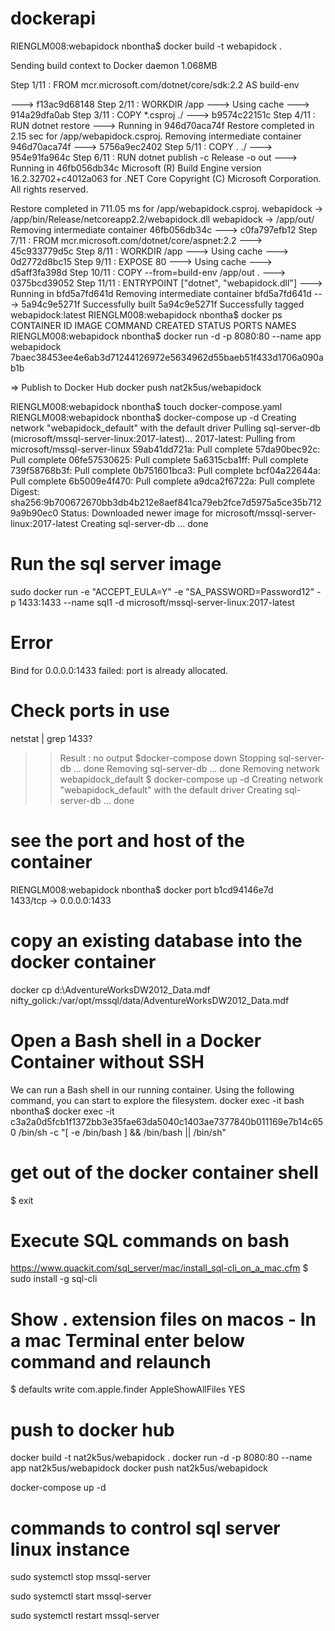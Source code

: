 # dockerapi
RIENGLM008:webapidock nbontha$ docker build -t webapidock .

Sending build context to Docker daemon  1.068MB

Step 1/11 : FROM mcr.microsoft.com/dotnet/core/sdk:2.2 AS build-env

 ---> f13ac9d68148
Step 2/11 : WORKDIR /app
 ---> Using cache
 ---> 914a29dfa0ab
Step 3/11 : COPY *.csproj ./
 ---> b9574c22151c
Step 4/11 : RUN dotnet restore
 ---> Running in 946d70aca74f
  Restore completed in 2.15 sec for /app/webapidock.csproj.
Removing intermediate container 946d70aca74f
 ---> 5756a9ec2402
Step 5/11 : COPY . ./
 ---> 954e91fa964c
Step 6/11 : RUN dotnet publish -c Release -o out
 ---> Running in 46fb056db34c
Microsoft (R) Build Engine version 16.2.32702+c4012a063 for .NET Core
Copyright (C) Microsoft Corporation. All rights reserved.

  Restore completed in 711.05 ms for /app/webapidock.csproj.
  webapidock -> /app/bin/Release/netcoreapp2.2/webapidock.dll
  webapidock -> /app/out/
Removing intermediate container 46fb056db34c
 ---> c0fa797efb12
Step 7/11 : FROM mcr.microsoft.com/dotnet/core/aspnet:2.2
 ---> 45c933779d5c
Step 8/11 : WORKDIR /app
 ---> Using cache
 ---> 0d2772d8bc15
Step 9/11 : EXPOSE 80
 ---> Using cache
 ---> d5aff3fa398d
Step 10/11 : COPY --from=build-env /app/out .
 ---> 0375bcd39052
Step 11/11 : ENTRYPOINT ["dotnet", "webapidock.dll"]
 ---> Running in bfd5a7fd641d
Removing intermediate container bfd5a7fd641d
 ---> 5a94c9e5271f
Successfully built 5a94c9e5271f
Successfully tagged webapidock:latest
RIENGLM008:webapidock nbontha$ docker ps
CONTAINER ID        IMAGE               COMMAND             CREATED             STATUS              PORTS               NAMES
RIENGLM008:webapidock nbontha$ docker run -d -p 8080:80 --name app webapidock
7baec38453ee4e6ab3d71244126972e5634962d55baeb51f433d1706a090ab1b

=> Publish to Docker Hub
docker push nat2k5us/webapidock

RIENGLM008:webapidock nbontha$ touch docker-compose.yaml
RIENGLM008:webapidock nbontha$ docker-compose up -d
Creating network "webapidock_default" with the default driver
Pulling sql-server-db (microsoft/mssql-server-linux:2017-latest)...
2017-latest: Pulling from microsoft/mssql-server-linux
59ab41dd721a: Pull complete
57da90bec92c: Pull complete
06fe57530625: Pull complete
5a6315cba1ff: Pull complete
739f58768b3f: Pull complete
0b751601bca3: Pull complete
bcf04a22644a: Pull complete
6b5009e4f470: Pull complete
a9dca2f6722a: Pull complete
Digest: sha256:9b700672670bb3db4b212e8aef841ca79eb2fce7d5975a5ce35b7129a9b90ec0
Status: Downloaded newer image for microsoft/mssql-server-linux:2017-latest
Creating sql-server-db ... done

# Run the sql server image
sudo docker run -e "ACCEPT_EULA=Y" -e "SA_PASSWORD=Password12" -p 1433:1433 --name sql1 -d microsoft/mssql-server-linux:2017-latest
# Error
Bind for 0.0.0.0:1433 failed: port is already allocated.
# Check ports in use
netstat | grep 1433?
>> Result : no output
$docker-compose down
Stopping sql-server-db ... done
Removing sql-server-db ... done
Removing network webapidock_default
$ docker-compose up -d
Creating network "webapidock_default" with the default driver
Creating sql-server-db ... done
# see the port and host of the container
RIENGLM008:webapidock nbontha$ docker port b1cd94146e7d     
1433/tcp -> 0.0.0.0:1433

# copy an existing database into the docker container
docker cp d:\AdventureWorksDW2012_Data.mdf nifty_golick:/var/opt/mssql/data/AdventureWorksDW2012_Data.mdf

# Open a Bash shell in a Docker Container without SSH
We can run a Bash shell in our running container. Using the following command, you can start to explore the filesystem.
docker exec -it <name> bash
nbontha$ docker exec -it c3a2a0d5fcb1f1372bb3e35fae63da5040c1403ae7377840b011169e7b14c650 /bin/sh -c "[ -e /bin/bash ] && /bin/bash || /bin/sh"
# get out of the docker container shell
$ exit

# Execute SQL commands on bash 
https://www.quackit.com/sql_server/mac/install_sql-cli_on_a_mac.cfm
$ sudo install -g sql-cli

# Show . extension files on macos - In a mac Terminal enter below command and relaunch
$ defaults write com.apple.finder AppleShowAllFiles YES

# push to docker hub
docker build -t nat2k5us/webapidock .
docker run -d -p 8080:80 --name app nat2k5us/webapidock
docker push nat2k5us/webapidock

docker-compose up -d

# commands to control sql server linux instance
sudo systemctl stop mssql-server

sudo systemctl start mssql-server

sudo systemctl restart mssql-server
